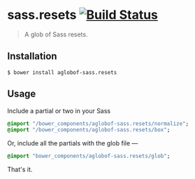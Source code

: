 # sass.resets [![Build Status](https://travis-ci.org/aglobof/sass.resets.svg?branch=master)](https://travis-ci.org/aglobof/sass.resets)
> A glob of Sass resets.

## Installation

```shell
$ bower install aglobof-sass.resets
```

## Usage

Include a partial or two in your Sass

```sass
@import "/bower_components/aglobof-sass.resets/normalize";
@import "/bower_components/aglobof-sass.resets/box";
```

Or, include all the partials with the glob file —

```sass
@import "bower_components/aglobof-sass.resets/glob";
```

That's it.
